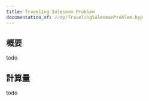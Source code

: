 ```yaml
---
title: Traveling Salesman Problem
documentation_of: //dp/TravelingSalesmanProblem.hpp
---
```


## 概要

todo

## 計算量
todo